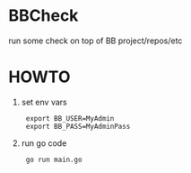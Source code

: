 # BBCheck
run some check on top of BB project/repos/etc

# HOWTO

1. set env vars

        export BB_USER=MyAdmin
        export BB_PASS=MyAdminPass

1. run go code

        go run main.go
